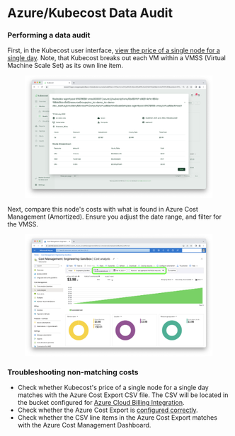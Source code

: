 # Azure/Kubecost Data Audit

### Performing a data audit

First, in the Kubecost user interface, [view the price of a single node for a single day](/using-kubecost/kubecost-data-audit/README.md). Note, that Kubecost breaks out each VM within a VMSS (Virtual Machine Scale Set) as its own line item.

<figure><img src="../../images/data-auditing/dataaudit-azure-kubecost.png" alt=""><figcaption></figure>

Next, compare this node's costs with what is found in Azure Cost Management (Amortized). Ensure you adjust the date range, and filter for the VMSS.

<figure><img src="../../images/data-auditing/dataaudit-azure-acm.png" alt=""><figcaption></figure>

### Troubleshooting non-matching costs

* Check whether Kubecost's price of a single node for a single day matches with the Azure Cost Export CSV file. The CSV will be located in the bucket configured for [Azure Cloud Billing Integration](/azure-out-of-cluster.md).
* Check whether the Azure Cost Export is [configured correctly](/azure-out-of-cluster.md).
* Check whether the CSV line items in the Azure Cost Export matches with the Azure Cost Management Dashboard.
